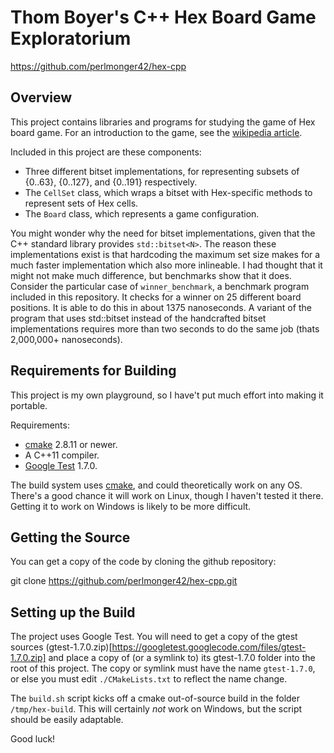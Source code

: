 Thom Boyer's C++ Hex Board Game Exploratorium
=============================================

https://github.com/perlmonger42/hex-cpp

Overview
--------

This project contains libraries and programs for studying the game
of Hex board game.
For an introduction to the game, see the
[wikipedia article](http://en.wikipedia.org/wiki/Hex_%28board_game%29).

Included in this project are these components:

- Three different bitset implementations, for representing subsets of {0..63},
  {0..127}, and {0..191} respectively.
- The `CellSet` class, which wraps a bitset with Hex-specific methods to
  represent sets of Hex cells.
- The `Board` class, which represents a game configuration.
  
  
You might wonder why the need for bitset implementations, given that the C++
standard library provides `std::bitset<N>`. The reason these implementations
exist is that hardcoding the maximum set size makes for a much faster
implementation which also more inlineable. I had thought that it might not make
much difference, but benchmarks show that it does. Consider the particular case
of `winner_benchmark`, a benchmark program included in this repository.  It
checks for a winner on 25 different board positions. It is able to do this in
about 1375 nanoseconds. A variant of the program that uses std::bitset instead
of the handcrafted bitset implementations requires more than two seconds to do
the same job (thats 2,000,000+ nanoseconds).
  

Requirements for Building
-------------------------

This project is my own playground, so I have't put much effort into making
it portable.

Requirements:
* [cmake](http://www.cmake.org/) 2.8.11 or newer.
* A C++11 compiler.
* [Google Test](https://code.google.com/p/googletest/) 1.7.0.

The build system uses [cmake](http://www.cmake.org/), and could theoretically
work on any OS. There's a good chance it will work on Linux, though I haven't
tested it there. Getting it to work on Windows is likely to be more difficult.


Getting the Source
------------------

You can get a copy of the code by cloning the github repository:

   git clone https://github.com/perlmonger42/hex-cpp.git


Setting up the Build
--------------------

The project uses Google Test. You will need to get a copy of the gtest sources
(gtest-1.7.0.zip)[https://googletest.googlecode.com/files/gtest-1.7.0.zip] and
place a copy of (or a symlink to) its gtest-1.7.0 folder into the root of this
project. The copy or symlink must have the name `gtest-1.7.0`, or else you must
edit `./CMakeLists.txt` to reflect the name change.

The `build.sh` script kicks off a cmake out-of-source build in the folder
`/tmp/hex-build`. This will certainly _not_ work on Windows, but the script
should be easily adaptable.

Good luck!
